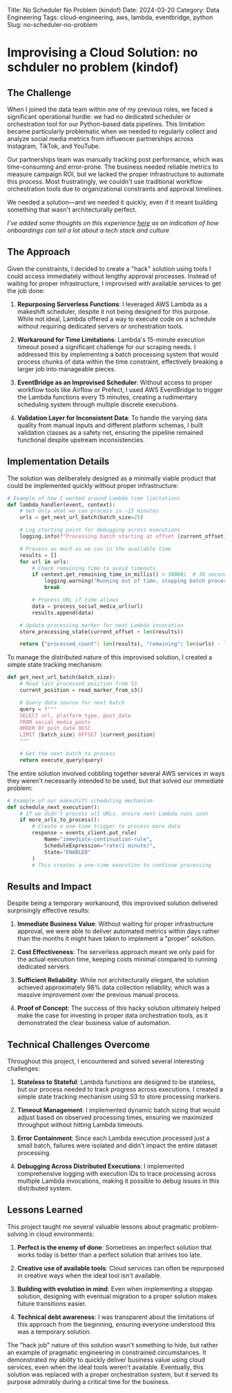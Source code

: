 Title: No Scheduler No Problem (kindof)
Date: 2024-03-20
Category: Data Engineering
Tags: cloud-engineering, aws, lambda, eventbridge, python
Slug: no-scheduler-no-problem

# Improvising a Cloud Solution: no schduler no problem (kindof)

## The Challenge

When I joined the data team within one of my previous roles, we faced a significant operational hurdle: we had no dedicated scheduler or orchestration tool for our Python-based data pipelines. This limitation became particularly problematic when we needed to regularly collect and analyze social media metrics from influencer partnerships across Instagram, TikTok, and YouTube.

Our partnerships team was manually tracking post performance, which was time-consuming and error-prone. The business needed reliable metrics to measure campaign ROI, but we lacked the proper infrastructure to automate this process. Most frustratingly, we couldn't use traditional workflow orchestration tools due to organizational constraints and approval timelines.

We needed a solution—and we needed it quickly, even if it meant building something that wasn't architecturally perfect.

_I've added some thoughts on this experience [here]({static}/articles/onboarding-reflection.md) as an indication of how onboardings can tell a lot about a tech stack and culture_

## The Approach

Given the constraints, I decided to create a "hack" solution using tools I could access immediately without lengthy approval processes. Instead of waiting for proper infrastructure, I improvised with available services to get the job done:

1. **Repurposing Serverless Functions**: I leveraged AWS Lambda as a makeshift scheduler, despite it not being designed for this purpose. While not ideal, Lambda offered a way to execute code on a schedule without requiring dedicated servers or orchestration tools.

2. **Workaround for Time Limitations**: Lambda's 15-minute execution timeout posed a significant challenge for our scraping needs. I addressed this by implementing a batch processing system that would process chunks of data within the time constraint, effectively breaking a larger job into manageable pieces.

3. **EventBridge as an Improvised Scheduler**: Without access to proper workflow tools like Airflow or Prefect, I used AWS EventBridge to trigger the Lambda functions every 15 minutes, creating a rudimentary scheduling system through multiple discrete executions.

4. **Validation Layer for Inconsistent Data**: To handle the varying data quality from manual inputs and different platform schemas, I built validation classes as a safety net, ensuring the pipeline remained functional despite upstream inconsistencies.

## Implementation Details

The solution was deliberately designed as a minimally viable product that could be implemented quickly without proper infrastructure:

```python
# Example of how I worked around Lambda time limitations
def lambda_handler(event, context):
    # Get only what we can process in ~15 minutes
    urls = get_next_url_batch(batch_size=25)

    # Log starting point for debugging across executions
    logging.info(f"Processing batch starting at offset {current_offset}")

    # Process as much as we can in the available time
    results = []
    for url in urls:
        # Check remaining time to avoid timeouts
        if context.get_remaining_time_in_millis() < 30000:  # 30 second buffer
            logging.warning("Running out of time, stopping batch processing")
            break

        # Process URL if time allows
        data = process_social_media_url(url)
        results.append(data)

    # Update processing marker for next Lambda invocation
    store_processing_state(current_offset + len(results))

    return {"processed_count": len(results), "remaining": len(urls) - len(results)}
```

To manage the distributed nature of this improvised solution, I created a simple state tracking mechanism:

```python
def get_next_url_batch(batch_size):
    # Read last processed position from S3
    current_position = read_marker_from_s3()

    # Query data source for next batch
    query = f"""
    SELECT url, platform_type, post_date
    FROM social_media_posts
    ORDER BY post_date DESC
    LIMIT {batch_size} OFFSET {current_position}
    """

    # Get the next batch to process
    return execute_query(query)
```

The entire solution involved cobbling together several AWS services in ways they weren't necessarily intended to be used, but that solved our immediate problem:

```python
# Example of our makeshift scheduling mechanism
def schedule_next_execution():
    # If we didn't process all URLs, ensure next Lambda runs soon
    if more_urls_to_process():
        # Create a one-time trigger to process more data
        response = events_client.put_rule(
            Name="immediate-continuation-rule",
            ScheduleExpression="rate(1 minute)",
            State="ENABLED"
        )
        # This creates a one-time execution to continue processing
```

## Results and Impact

Despite being a temporary workaround, this improvised solution delivered surprisingly effective results:

1. **Immediate Business Value**: Without waiting for proper infrastructure approval, we were able to deliver automated metrics within days rather than the months it might have taken to implement a "proper" solution.

2. **Cost Effectiveness**: The serverless approach meant we only paid for the actual execution time, keeping costs minimal compared to running dedicated servers.

3. **Sufficient Reliability**: While not architecturally elegant, the solution achieved approximately 98% data collection reliability, which was a massive improvement over the previous manual process.

4. **Proof of Concept**: The success of this hacky solution ultimately helped make the case for investing in proper data orchestration tools, as it demonstrated the clear business value of automation.

## Technical Challenges Overcome

Throughout this project, I encountered and solved several interesting challenges:

1. **Stateless to Stateful**: Lambda functions are designed to be stateless, but our process needed to track progress across executions. I created a simple state tracking mechanism using S3 to store processing markers.

2. **Timeout Management**: I implemented dynamic batch sizing that would adjust based on observed processing times, ensuring we maximized throughput without hitting Lambda timeouts.

3. **Error Containment**: Since each Lambda execution processed just a small batch, failures were isolated and didn't impact the entire dataset processing.

4. **Debugging Across Distributed Executions**: I implemented comprehensive logging with execution IDs to trace processing across multiple Lambda invocations, making it possible to debug issues in this distributed system.

## Lessons Learned

This project taught me several valuable lessons about pragmatic problem-solving in cloud environments:

1. **Perfect is the enemy of done**: Sometimes an imperfect solution that works today is better than a perfect solution that arrives too late.

2. **Creative use of available tools**: Cloud services can often be repurposed in creative ways when the ideal tool isn't available.

3. **Building with evolution in mind**: Even when implementing a stopgap solution, designing with eventual migration to a proper solution makes future transitions easier.

4. **Technical debt awareness**: I was transparent about the limitations of this approach from the beginning, ensuring everyone understood this was a temporary solution.

The "hack job" nature of this solution wasn't something to hide, but rather an example of pragmatic engineering in constrained circumstances. It demonstrated my ability to quickly deliver business value using cloud services, even when the ideal tools weren't available. Eventually, this solution was replaced with a proper orchestration system, but it served its purpose admirably during a critical time for the business.
